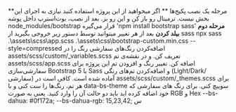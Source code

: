 **مرحله یک نصب پکیج‌ها **
اگر میخواهید از این پروژه استفاده کنید نیازی به اجرای این بخش نیست. ترمینال رو باز کن و این رو بز. بعد از نصب، بوت‌استرپ داخل پوشه node_modules/bootstrap قرار می‌گیره
'npm install bootstrap sass'
**مرحله دوم بیلد کردن**
بعد از هر تغییر میتوانید توسط دستور زیر خروجی بگیرید از sass
npx sass .\assets\scss\app.scss .\assets\css\bootstrap-custom.min.css --style=compressed
اضافه‌کردن رنگ‌های سفارشی
رنگ را در assets/scss/custom/_variables.scss  تعریف کن. و در نقشه‌ی تم assets/scss/app.scss  اضافه کن.
تغییر رنگ و افزودن تم
این پروژه برای سفارشی‌سازی Bootstrap 5 با Sass و اضافه‌کردن تم‌های رنگی (Light/Dark/سفارشی) آماده شده است. کافی است در assets/scss/custom/_themes.scss برای هر تم، رنگ‌ها را ست کنی و با data-bs-theme سوییچ کنی.
برای رنگ های سفارشی که خود اضافه کرده اید باید دو حالت آن را وارد کنید. یعنی به صورت RGB و Hex
    --bs-dahua: #0f172a;
    --bs-dahua-rgb: 15,23,42; 
س

